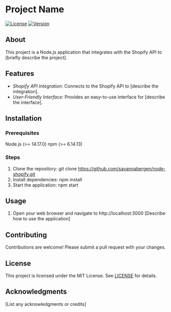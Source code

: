 # Project Name
[![License](https://img.shields.io/badge/license-MIT-blue.svg)](https://opensource.org/licenses/MIT)
[![Version](https://img.shields.io/badge/version-1.0.0-brightgreen.svg)](https://github.com/savannabergen/node-shopify/releases)

## About
This project is a Node.js application that integrates with the Shopify API to [briefly describe the project].

## Features
* *Shopify API Integration*: Connects to the Shopify API to [describe the integration].
* *User-Friendly Interface*: Provides an easy-to-use interface for [describe the interface].

## Installation
### Prerequisites
Node.js (>= 14.17.0)
npm (>= 6.14.13)


### Steps
1. Clone the repository: git clone https://github.com/savannabergen/node-shopify.git
2. Install dependencies: npm install
3. Start the application: npm start

## Usage
1. Open your web browser and navigate to http://localhost:3000
[Describe how to use the application]


## Contributing
Contributions are welcome! Please submit a pull request with your changes.

## License
This project is licensed under the MIT License. See [LICENSE](https://github.com/savannabergen/node-shopify/blob/main/LICENSE) for details.

## Acknowledgments
[List any acknowledgments or credits]